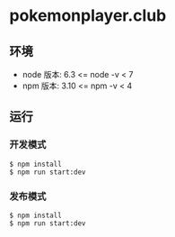 # pokemonplayer.club

## 环境

- node 版本: 6.3 <= node -v < 7
- npm 版本: 3.10 <= npm -v < 4


## 运行

### 开发模式
```shell
$ npm install
$ npm run start:dev
```

### 发布模式
```shell
$ npm install
$ npm run start:dev
```
